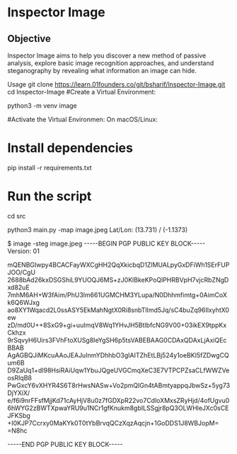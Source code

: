 # Inspector Image

## Objective

Inspector Image aims to help you discover a new method of passive analysis, explore basic image recognition approaches, and understand steganography by revealing what information an image can hide.

Usage
git clone https://learn.01founders.co/git/bsharif/Inspector-Image.git
cd Inspector-Image
#Create a Virtual Environment:

python3 -m venv image

#Activate the Virtual Environmen:
On macOS/Linux:
# Install dependencies

pip install -r requirements.txt

# Run the script

cd src

python3 main.py -map image.jpeg
Lat/Lon: (13.731) / (-1.1373)

$ image -steg image.jpeg
-----BEGIN PGP PUBLIC KEY BLOCK-----
Version: 01

mQENBGIwpy4BCACFayWXCgHH2QqXkicbqD1ZlMUALpyGxDFiWh1SErFUPJOO/CgU
2688bAd26kxDSGShiL9YUOQJ6MS+zJ0KlBkeKPoQlPHRBVpH7vjcRbZNgDxd82uE
7mhM6AH+W3fAim/PhU3lm661UGMCHM3YLupa/N0Dhhmfimtg+0AimCoXk6Q6WJxg
ao8XY1Wqacd2L0ssASY5EkMahNgtX0Ri8snbTlImd5Jq/sC4buZq96IlxyhtX0ew
zD/md0U++8SxG9+gi+uuImqV8Wq1YHvJH5BtIbfcNG9V00+03ikEX9tppKxCkhzx
9rSqvyH6Uirs3FVhFtoXUSg8IeYgSH6p5tsVABEBAAG0CDAxQDAxLjAxiQEcBBAB
AgAGBQJiMKcuAAoJEAJuInmYDhhbO3gIAITZhEtLBj524y1oeBKI5fZDwgCQum6B
D9ZaUq1+dI98HsiRAiUqw1YbuJQgeUVGCmqXeC3E7VTPCPZsaCLfWWZVeosRIqB8
PwGxcY6vXHYR4S6T8rHwsNASw+Vo2pmQIGn4tABmtyappqJbwSz+5yg73DjYXiX/
e/f6i9nrFFsfMjjKd71cAyHjV8u0z7fGDXpR22vo7CdloXMxsZRyHjd/4ofUgvu0
6hWYG2zBWTXpwaYRU9u1NCr1gfKnukm8gbILSSgjr8pQ3OLWHleJXc0sCEJFKSbg
+I0KJP7Ccrxy0MaKYk0T0tYbBrvqQCzXqzAqcjn+1GoDDS1J8WBJopM=
=N8hc

-----END PGP PUBLIC KEY BLOCK-----
